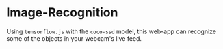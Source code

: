 # Image-Recognition
Using `tensorflow.js` with the `coco-ssd` model, this web-app can recognize some of the objects in your webcam's live feed.
